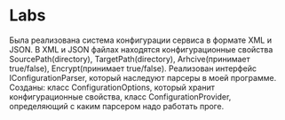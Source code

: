 # Labs

Была реализована система конфигурации сервиса в формате XML и JSON.
В XML и JSON файлах находятся конфигурационные свойства SourcePath(directory), TargetPath(directory), Arhcive(принимает true/false), Encrypt(принимает true/false).
Реализован интерфейс IConfigurationParser, который наследуют парсеры в моей программе.
Созданы: класс ConfigurationOptions, который хранит конфигурационные свойства, класс ConfigurationProvider, определяющий с каким парсером надо работать проге.
